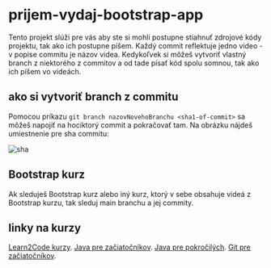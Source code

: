 # prijem-vydaj-bootstrap-app
Tento projekt slúži pre vás aby ste si mohli postupne stiahnuť zdrojové kódy projektu,
tak ako ich postupne píšem. 
Každý commit reflektuje jedno video - v popise commitu je názov videa.
Kedykoľvek si môžeš vytvoriť vlastný branch z niektorého z commitov a od tade písať
kód spolu somnou, tak ako ich píšem vo videách.

## ako si vytvoriť branch z commitu
Pomocou príkazu `git branch nazovNovehoBranchu <sha1-of-commit>` sa môžeš napojiť
na hociktorý commit a pokračovať tam. 
Na obrázku nájdeš umiestnenie pre sha commitu:

![sha](http://jaroslavbeno.sk/pics/github.png)


## Bootstrap kurz
Ak sleduješ Bootstrap kurz alebo iný kurz, ktorý v sebe obsahuje videá z Bootstrap kurzu,
tak sleduj main branchu a jej commity.

## linky na kurzy
[Learn2Code kurzy](https://www.learn2code.sk/kurzy).
[Java pre začiatočníkov](https://www.learn2code.sk/kurzy/java-pre-zaciatocnikov).
[Java pre pokročilých](https://www.learn2code.sk/kurzy/online-kurz-java-pre-pokrocilych).
[Git pre začiatočníkov](https://www.learn2code.sk/kurzy/git-pre-zaciatocnikov).
